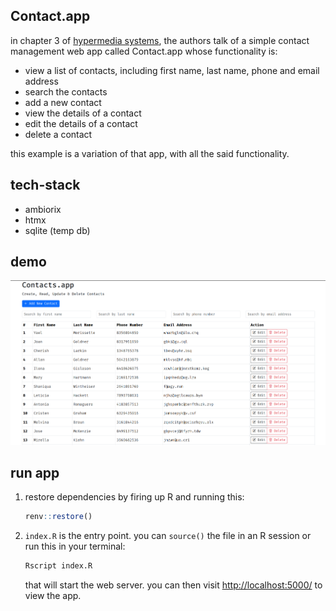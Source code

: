 ## Contact.app

in chapter 3 of [hypermedia systems](https://hypermedia.systems/a-web-1-0-application/), the authors talk of a simple contact management web app called Contact.app whose functionality is:

- view a list of contacts, including first name, last name, phone and email address
- search the contacts
- add a new contact
- view the details of a contact
- edit the details of a contact
- delete a contact

this example is a variation of that app, with all the said functionality.

## tech-stack

- ambiorix
- htmx
- sqlite (temp db)

## demo

![demo](./demo.png)

## run app

1. restore dependencies by firing up R and running this:

    ```r
    renv::restore()
    ```

2. `index.R` is the entry point. you can `source()` the file in an
R session or run this in your terminal:

    ```r
    Rscript index.R
    ```

    that will start the web server. you can then visit [http://localhost:5000/](http://localhost:5000/) to
    view the app.
